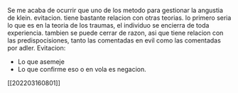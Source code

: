 Se me acaba de ocurrir que uno de los metodo para gestionar la angustia de klein. evitacion. tiene bastante relacion con otras teorias. lo primero seria lo que es en la teoria de los traumas, el individuo se encierra de toda experiencia. tambien se puede cerrar de razon, asi que tiene relacion con las predispocisiones, tanto las comentadas en evil como las comentadas por adler.
Evitacion:
- Lo que asemeje
- Lo que confirme
 eso o en vola es negacion.
 
 [[202203160801]]